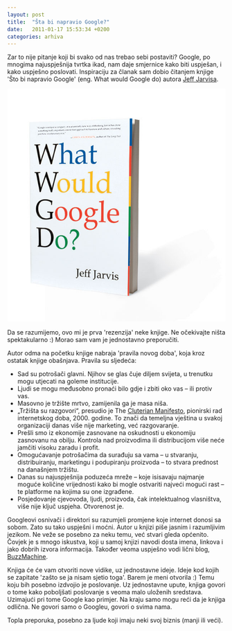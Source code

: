 ```yaml
---
layout: post
title:  "Šta bi napravio Google?"
date:   2011-01-17 15:53:34 +0200
categories: arhiva
---
```

Zar to nije pitanje koji bi svako od nas trebao sebi postaviti? Google, po mnogima najuspješnija tvrtka ikad, nam daje smjernice kako biti uspješan, i kako uspješno poslovati. Inspiraciju za članak sam dobio čitanjem knjige 'Što bi napravio Google' (eng. What would Google do) autora [Jeff Jarvisa].

<img src="/assets/google_what_1.jpg" width="600" />

Da se razumijemo, ovo mi je prva 'rezenzija' neke knjige. Ne očekivajte ništa spektakularno :) Morao sam vam je jednostavno preporučiti.

Autor odma na početku knjige nabraja 'pravila novog doba', koja kroz ostatak knjige obašnjava. Pravila su sljedeća:

- Sad su potrošači glavni. Njihov se glas čuje diljem svijeta, u trenutku mogu utjecati na goleme institucije.
- Ljudi se mogu međusobno pronaći bilo gdje i zbiti oko vas – ili protiv vas.
- Masovno je tržište mrtvo, zamijenila ga je masa niša.
- „Tržišta su razgovori“, presudio je The [Cluterian Manifesto], pionirski rad internetskog doba, 2000. godine. To znači da temeljna vještina u svakoj organizaciji danas više nije marketing, već razgovaranje.
- Prešli smo iz ekonomije zasnovane na oskudnosti u ekonomiju zasnovanu na obilju. Kontrola nad proizvodima ili distribucijom više neće jamčiti visoku zaradu i profit.
- Omogućavanje potrošačima da surađuju sa vama – u stvaranju, distribuiranju, marketingu i podupiranju proizvoda – to stvara prednost na današnjem tržištu.
- Danas su najuspješnija poduzeća mreže – koje isisavaju najmanje moguće količine vrijednosti kako bi mogle ostvariti najveći mogući rast – te platforme na kojima su one izgrađene.
- Posjedovanje cjevovoda, ljudi, proizvoda, čak intelektualnog vlasništva, više nije ključ uspjeha. Otvorenost je.

Googleovi osnivači i direktori su razumjeli promjene koje internet donosi sa sobom. Zato su tako uspješni i moćni. Autor u knjizi piše jasnim i razumljivim jezikom. Ne veže se posebno za neku temu, već stvari gleda općenito. Čovjek je s mnogo iskustva, koji u samoj knjizi navodi dosta imena, linkova i jako dobrih izvora informacija. Također veoma uspješno vodi lični blog, [BuzzMachine].

Knjiga će će vam otvoriti nove vidike, uz jednostavne ideje. Ideje kod kojih se zapitate 'zašto se ja nisam sjetio toga'. Barem je meni otvorila :) Temu  koju bih posebno izdvojio je poslovanje. Uz jednostavne upute, knjiga govori o tome kako poboljšati poslovanje s veoma malo uloženih sredstava. Uzimajući pri tome Google kao primjer. Na kraju samo mogu reći da je knjiga odlična. Ne govori samo o Googleu, govori o svima nama.

Topla preporuka, posebno za ljude koji imaju neki svoj biznis (manji ili veći).

[Jeff Jarvisa]: https://twitter.com/jeffjarvis
[Cluterian Manifesto]: http://www.cluetrain.com/book.html
[BuzzMachine]: http://buzzmachine.com/
